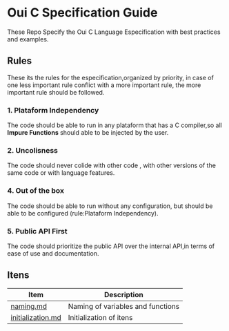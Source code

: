 # Oui C Specification Guide
These Repo Specify the Oui C Language Especification with best practices and examples.

## Rules
These its the rules for the especification,organized by priority, in case of one 
less important rule conflict with a more important rule, the more important rule should be followed.

### 1. Plataform Independency
The code should be able to run in any plataform that has a C compiler,so all **Impure Functions** should able to be injected by the user.

### 2. Uncolisness
The code should never colide with other code , with other versions of the same code or with language features.

### 4. Out of the box
The code should be able to run without any configuration, but should be able to be configured (rule:Plataform Independency).

### 5. Public API First
The code should prioritize the public API over the internal API,in terms of
ease of use and documentation.

## Itens
| Item | Description | 
| --- | --- |
| [naming.md](/naming.md) | Naming of variables and functions |
| [initialization.md](/initialization.md) | Initialization of itens |